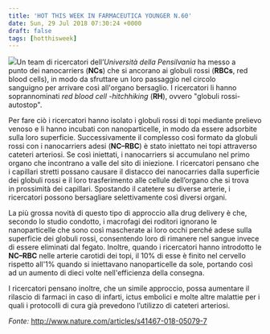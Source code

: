 ```yaml
---
title: 'HOT THIS WEEK IN FARMACEUTICA YOUNGER N.60'
date: Sun, 29 Jul 2018 07:30:24 +0000
draft: false
tags: [hotthisweek]
---
```


![](/img/hot-this-week-in-farmaceutica-younger-n-60.md/img_2744.jpg)Un team di ricercatori dell’_Università della Pensilvania_ ha messo a punto dei nanocarriers (**NCs**) che si ancorano ai globuli rossi (**RBCs**, red blood cells), in modo da sfruttare un loro passaggio nel circolo sanguigno per arrivare così all'organo bersaglio. I ricercatori li hanno soprannominati _red blood cell -hitchhiking_ (**RH**), ovvero "globuli rossi-autostop".

Per fare ciò i ricercatori hanno isolato i globuli rossi di topi mediante prelievo venoso e li hanno incubati con nanoparticelle, in modo da essere adsorbite sulla loro superficie. Successivamente il complesso così formato da globuli rossi con i nanocarriers adesi (**NC–RBC**) è stato iniettato nei topi attraverso cateteri arteriosi. Se così iniettati, i nanocarriers si accumulano nel primo organo che incontrano a valle del sito di iniezione. I ricercatori pensano che i capillari stretti possano causare il distacco dei nanocarries dalla superficie dei globuli rossi e il loro trasferimento alle cellule dell’organo che si trova in prossimità dei capillari. Spostando il catetere su diverse arterie, i ricercatori possono bersagliare selettivamente così diversi organi.

La più grossa novità di questo tipo di approccio alla drug delivery è che, secondo lo studio condotto, i macrofagi dei roditori ignorano le nanoparticelle che sono così mascherate ai loro occhi perché adese sulla superficie dei globuli rossi, consentendo loro di rimanere nel sangue invece di essere eliminati dal fegato. Inoltre, quando i ricercatori hanno introdotto le **NC–RBC** nelle arterie carotidi dei topi, il 10% di esse è finito nel cervello rispetto all'1% quando si iniettavano nanoparticelle da sole, portando così ad un aumento di dieci volte nell'efficienza della consegna.

I ricercatori pensano inoltre, che un simile approccio, possa aumentare il rilascio di farmaci in caso di infarti, ictus embolici e molte altre malattie per i quali i protocolli di cura già prevedono l’utilizzo di cateteri arteriosi.

_Fonte:_ http://www.nature.com/articles/s41467-018-05079-7